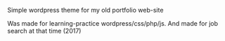 Simple wordpress theme for my old portfolio web-site

Was made for learning-practice wordpress/css/php/js. And made for job search at that time (2017)

